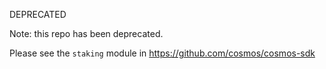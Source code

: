 DEPRECATED

Note: this repo has been deprecated.

Please see the `staking` module in https://github.com/cosmos/cosmos-sdk
